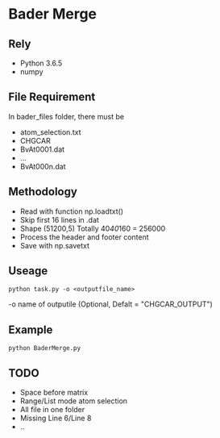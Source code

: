 # Bader Merge

## Rely

- Python 3.6.5
- numpy

## File Requirement

In bader_files folder, there must be

- atom_selection.txt
- CHGCAR
- BvAt0001.dat
- ...
- BvAt000n.dat

## Methodology

- Read with function np.loadtxt()
- Skip first 16 lines in .dat
- Shape (51200,5) Totally 40*40*160 = 256000
- Process the header and footer content
- Save with np.savetxt

## Useage

```
python task.py -o <outputfile_name>
```

-o name of outputile (Optional, Defalt = "CHGCAR_OUTPUT")

## Example

```
python BaderMerge.py
```

## TODO

- Space before matrix
- Range/List mode atom selection
- All file in one folder
- Missing Line 6/Line 8
- ..